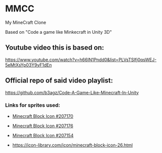 # MMCC
 My MineCraft Clone
 
 Based on "Code a game like Minkecraft in Unity 3D"

## Youtube video this is based on:
  https://www.youtube.com/watch?v=h66IN1Pndd0&list=PLVsTSlfj0qsWEJ-5eMtXsYp03Y9yF1dEn
 
## Official repo of said video playlist:
  https://github.com/b3agz/Code-A-Game-Like-Minecraft-In-Unity

### Links for sprites used:

- <a href="https://icon-library.net/icon/minecraft-block-icon-18.html">Minecraft Block Icon #207170</a>
- <a href="https://icon-library.net/icon/minecraft-block-icon-2.html">Minecraft Block Icon #207176</a>

- <a href="https://icon-library.net/icon/minecraft-block-icon-20.html">Minecraft Block Icon #207154</a>
- https://icon-library.com/icon/minecraft-block-icon-26.html
  
